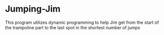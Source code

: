 # Jumping-Jim
This program utilizes dynamic programming to help Jim get from the start of the trampoline part to the last spot in the shortest number of jumps

